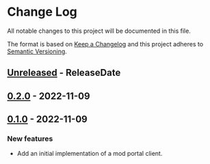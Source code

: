 # Change Log

All notable changes to this project will be documented in this file.

The format is based on [Keep a Changelog](http://keepachangelog.com/)
and this project adheres to [Semantic Versioning](http://semver.org/).

<!-- next-header -->
## [Unreleased] - ReleaseDate

## [0.2.0] - 2022-11-09

## [0.1.0] - 2022-11-09

### New features

- Add an initial implementation of a mod portal client.

<!-- next-url -->
[Unreleased]: https://github.com/MForster/factorio-rust-tools/compare/factorio-mod-api-v0.2.0...HEAD
[0.2.0]: https://github.com/MForster/factorio-rust-tools/compare/factorio-mod-api-v0.1.0...factorio-mod-api-v0.2.0
[0.1.0]: https://github.com/MForster/factorio-rust-tools/compare/factorio-cli-v0.1.0...factorio-mod-api-v0.1.0
